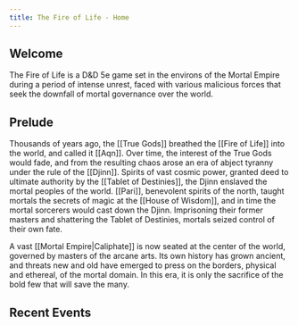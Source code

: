 ```yaml
---
title: The Fire of Life - Home
---
```

## Welcome
 
 The Fire of Life is a D&D 5e game set in the environs of the Mortal Empire during a period of intense unrest, faced with various malicious forces that seek the downfall of mortal governance over the world. 

## Prelude

 Thousands of years ago, the [[True Gods]] breathed the [[Fire of Life]] into the world, and called it [[Aqn]]. Over time, the interest of the True Gods would fade, and from the resulting chaos arose an era of abject tyranny under the rule of the [[Djinn]]. Spirits of vast cosmic power, granted deed to ultimate authority by the [[Tablet of Destinies]], the Djinn enslaved the mortal peoples of the world. [[Pari]], benevolent spirits of the north, taught mortals the secrets of magic at the [[House of Wisdom]], and in time the mortal sorcerers would cast down the Djinn. Imprisoning their former masters and shattering the Tablet of Destinies, mortals seized control of their own fate.

A vast [[Mortal Empire|Caliphate]] is now seated at the center of the world, governed by masters of the arcane arts. Its own history has grown ancient, and threats new and old have emerged to press on the borders, physical and ethereal, of the mortal domain. In this era, it is only the sacrifice of the bold few that will save the many.

## Recent Events